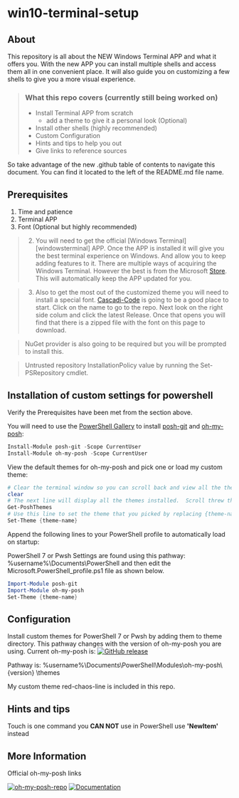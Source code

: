 # win10-terminal-setup
## About
This repository is all about the NEW Windows Terminal APP and what it offers you.  With the new APP you can install multiple shells and access them all in one convenient place.  It will also guide you on customizing a few shells to give you a more visual experience.

> ### What this repo covers (currently still being worked on)
> - Install Terminal APP from scratch
>   - add a theme to give it a personal look (Optional)
> - Install other shells (highly recommended)
> - Custom Configuration
> - Hints and tips to help you out
> - Give links to reference sources

So take advantage of the new .github table of contents to navigate this document.  You can find it located to the left of the README.md file name.

## Prerequisites

1. Time and patience
2. Terminal APP
3. Font (Optional but highly recommended)

> 2. You will need to get the official [Windows Terminal][windowsterminal] APP.  Once the APP is installed it will give you the best terminal experience on Windows.  And allow you to keep adding features to it.  There are multiple ways of acquiring the Windows Terminal.  However the best is from the Microsoft [Store](https://www.microsoft.com/en-us/p/windows-terminal/9n0dx20hk701).  This will automatically keep the APP updated for you. 

> 3. Also to get the most out of the customized theme you will need to install a special font.  [Cascadi-Code](https://github.com/microsoft/cascadia-code) is going to be a good place to start.  Click on the name to go to the repo.  Next look on the right side colum and click the latest Release.  Once that opens you will find that there is a zipped file with the font on this page to download.

> NuGet provider is also going to be required but you will be prompted to install this.

> Untrusted repository
> InstallationPolicy value by running the Set-PSRepository cmdlet.

## Installation of custom settings for powershell

Verify the Prerequisites have been met from the section above.

You will need to use the [PowerShell Gallery][powershell-gallery] to install [posh-git][posh-git] and [oh-my-posh][oh-my-posh]:

```powershell
Install-Module posh-git -Scope CurrentUser
Install-Module oh-my-posh -Scope CurrentUser
```

View the default themes for oh-my-posh and pick one or load my custom theme:

```powershell
# Clear the terminal window so you can scroll back and view all the themes easier.
clear
# The next line will display all the themes installed.  Scroll threw them and pick the theme you want to use and copy it's name.
Get-PoshThemes
# Use this line to set the theme that you picked by replacing {theme-name} with name you copied.
Set-Theme {theme-name}
```


Append the following lines to your PowerShell profile to automatically load on startup:

PowerShell 7 or Pwsh Settings are found using this pathway:
%username%\Documents\PowerShell and then edit the Microsoft.PowerShell_profile.ps1 file as shown below.

```powershell
Import-Module posh-git
Import-Module oh-my-posh
Set-Theme {theme-name}
```

## Configuration

Install custom themes for PowerShell 7 or Pwsh by adding them to theme directory.
This pathway changes with the version of oh-my-posh you are using.
Current oh-my-posh is:  [![GitHub release](https://img.shields.io/github/release/JanDeDobbeleer/oh-my-posh.svg)](https://github.com/JanDeDobbeleer/oh-my-posh/releases/)

Pathway is: %username%\Documents\PowerShell\Modules\oh-my-posh\ {version} \themes




My custom theme red-chaos-line is included in this repo.

## Hints and tips

  Touch is one command you **CAN NOT** use in PowerShell use **'NewItem'** instead
## More Information

Official oh-my-posh links

[![oh-my-posh-repo]][JanDeDobbeleer]
[![Documentation][docs-badge]][docs]


[powershell-gallery]: https://www.powershellgallery.com/
[posh-git]: https://www.powershellgallery.com/packages/posh-git/1.0.0
[oh-my-posh]: https://www.powershellgallery.com/packages/oh-my-posh/3.120.0


[oh-my-posh-repo]: https://img.shields.io/badge/repo-oh--my--posh-blue
[JanDeDobbeleer]: https://github.com/JanDeDobbeleer/oh-my-posh
[docs-badge]: https://img.shields.io/badge/documentation-ohmyposh.dev-blue
[docs]: https://ohmyposh.dev/docs